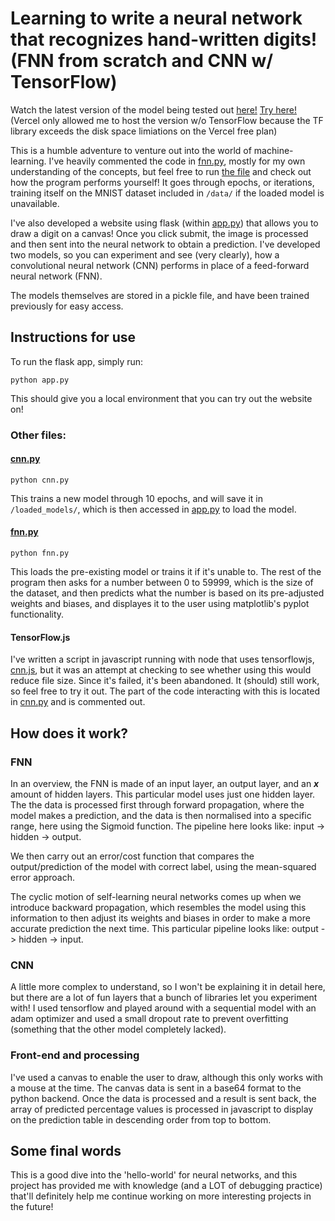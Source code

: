 # Learning to write a neural network that recognizes hand-written digits! (FNN from scratch and CNN w/ TensorFlow)

Watch the latest version of the model being tested out [here!](https://youtu.be/6Ooz2Rw5Mfc)
[Try here!](https://neural-network-demo.vercel.app) (Vercel only allowed me to host the version w/o TensorFlow because the TF library exceeds the disk space limiations on the Vercel free plan)

This is a humble adventure to venture out into the world of machine-learning. I've heavily commented the code in [fnn.py](fnn.py), mostly for my own understanding of the concepts, but feel free to run [the file](./fnn.py) and check out how the program performs yourself! It goes through epochs, or iterations, training itself on the MNIST dataset included in `/data/` if the loaded model is unavailable.

I've also developed a website using flask (within [app.py](app.py)) that allows you to draw a digit on a canvas! Once you click submit, the image is processed and then sent into the neural network to obtain a prediction. I've developed two models, so you can experiment and see (very clearly), how a convolutional neural network (CNN) performs in place of a feed-forward neural network (FNN).

The models themselves are stored in a pickle file, and have been trained previously for easy access.

## Instructions for use

To run the flask app, simply run:

```shell
python app.py
```

This should give you a local environment that you can try out the website on!

### Other files:

#### [cnn.py](cnn.py)

```shell
python cnn.py
```

This trains a new model through 10 epochs, and will save it in `/loaded_models/`, which is then accessed in [app.py](app.py) to load the model.

#### [fnn.py](fnn.py)

```shell
python fnn.py
```

This loads the pre-existing model or trains it if it's unable to. The rest of the program then asks for a number between 0 to 59999, which is the size of the dataset, and then predicts what the number is based on its pre-adjusted weights and biases, and displayes it to the user using matplotlib's pyplot functionality.

#### TensorFlow.js

I've written a script in javascript running with node that uses tensorflowjs, [cnn.js](./tfjs/cnn.js), but it was an attempt at checking to see whether using this would reduce file size. Since it's failed, it's been abandoned. It (should) still work, so feel free to try it out. The part of the code interacting with this is located in [cnn.py](cnn.py) and is commented out.

## How does it work?

### FNN

In an overview, the FNN is made of an input layer, an output layer, and an ___x___ amount of hidden layers. This particular model uses just one hidden layer.
The the data is processed first through forward propagation, where the model makes a prediction, and the data is then normalised into a specific range, here using the Sigmoid function. The pipeline here looks like: input -> hidden -> output.

We then carry out an error/cost function that compares the output/prediction of the model with correct label, using the mean-squared error approach.

The cyclic motion of self-learning neural networks comes up when we introduce backward propagation, which resembles the model using this information to then adjust its weights and biases in order to make a more accurate prediction the next time. This particular pipeline looks like: output -> hidden -> input.

### CNN

A little more complex to understand, so I won't be explaining it in detail here, but there are a lot of fun layers that a bunch of libraries let you experiment with! I used tensorflow and played around with a sequential model with an adam optimizer and used a small dropout rate to prevent overfitting (something that the other model completely lacked).

### Front-end and processing

I've used a canvas to enable the user to draw, although this only works with a mouse at the time. The canvas data is sent in a base64 format to the python backend. Once the data is processed and a result is sent back, the array of predicted percentage values is processed in javascript to display on the prediction table in descending order from top to bottom.

## Some final words

This is a good dive into the 'hello-world' for neural networks, and this project has provided me with knowledge (and a LOT of debugging practice) that'll definitely help me continue working on more interesting projects in the future!
